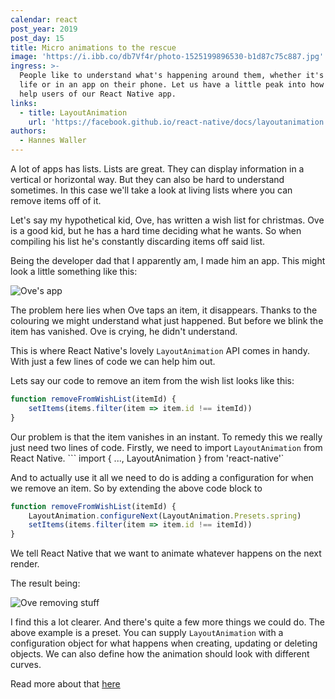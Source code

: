 ```yaml
---
calendar: react
post_year: 2019
post_day: 15
title: Micro animations to the rescue
image: 'https://i.ibb.co/db7Vf4r/photo-1525199896530-b1d87c75c887.jpg'
ingress: >-
  People like to understand what's happening around them, whether it's in real
  life or in an app on their phone. Let us have a little peak into how we can
  help users of our React Native app.
links:
  - title: LayoutAnimation
    url: 'https://facebook.github.io/react-native/docs/layoutanimation'
authors:
  - Hannes Waller
---
```

A lot of apps has lists. Lists are great. They can display information in a vertical or horizontal way. But they can also be hard to understand sometimes. In this case we'll take a look at living lists where you can remove items off of it. 

Let's say my hypothetical kid, Ove, has written a wish list for christmas. Ove is a good kid, but he has a hard time deciding what he wants. So when compiling his list he's constantly discarding items off said list. 

Being the developer dad that I apparently am, I made him an app. This might look a little something like this:

![Ove's app](https://i.ibb.co/K2XGhv4/ove.png)

The problem here lies when Ove taps an item, it disappears. Thanks to the colouring we might understand what just happened. But before we blink the item has vanished. Ove is crying, he didn't understand.

This is where React Native's lovely `LayoutAnimation` API comes in handy. With just a few lines of code we can help him out.

Lets say our code to remove an item from the wish list looks like this:

```js
function removeFromWishList(itemId) {
    setItems(items.filter(item => item.id !== itemId))
}
```

Our problem is that the item vanishes in an instant. To remedy this we really just need two lines of code. Firstly, we need to import `LayoutAnimation` from React Native.
``` import { ..., LayoutAnimation } from 'react-native'`

And to actually use it all we need to do is adding a configuration for when we remove an item. So by extending the above code block to

```js
function removeFromWishList(itemId) {
    LayoutAnimation.configureNext(LayoutAnimation.Presets.spring)
    setItems(items.filter(item => item.id !== itemId))
}
```

We tell React Native that we want to animate whatever happens on the next render.

The result being:

![Ove removing stuff](https://i.ibb.co/MyHNsKN/ezgif-com-video-to-gif.gif)

I find this a lot clearer. And there's quite a few more things we could do. The above example is a preset. You can supply `LayoutAnimation` with a configuration object for what happens when creating, updating or deleting objects. We can also define how the animation should look with different curves.

Read more about that [here](https://facebook.github.io/react-native/docs/layoutanimation)
